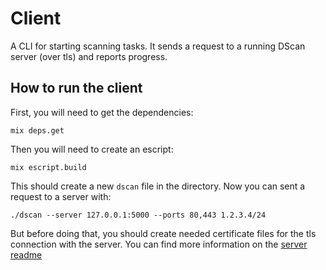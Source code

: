 # Client

A CLI for starting scanning tasks. It sends a request to a running DScan server (over tls) and reports progress.

## How to run the client

First, you will need to get the dependencies:

`mix deps.get`

Then you will need to create an escript:

`mix escript.build`

This should create a new `dscan` file in the directory. Now you can sent a request to a server with:

`./dscan --server 127.0.0.1:5000 --ports 80,443 1.2.3.4/24`

But before doing that, you should create needed certificate files for the tls connection with the server. You can find more information on the [server readme](../server/README.md)


